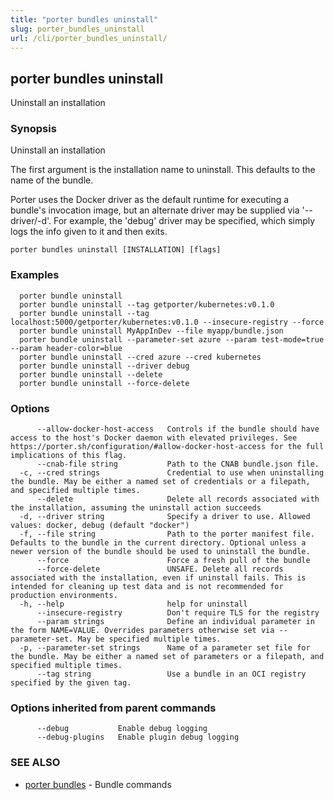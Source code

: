 ```yaml
---
title: "porter bundles uninstall"
slug: porter_bundles_uninstall
url: /cli/porter_bundles_uninstall/
---
```

## porter bundles uninstall

Uninstall an installation

### Synopsis

Uninstall an installation

The first argument is the installation name to uninstall. This defaults to the name of the bundle.

Porter uses the Docker driver as the default runtime for executing a bundle's invocation image, but an alternate driver may be supplied via '--driver/-d'.
For example, the 'debug' driver may be specified, which simply logs the info given to it and then exits.

```
porter bundles uninstall [INSTALLATION] [flags]
```

### Examples

```
  porter bundle uninstall
  porter bundle uninstall --tag getporter/kubernetes:v0.1.0
  porter bundle uninstall --tag localhost:5000/getporter/kubernetes:v0.1.0 --insecure-registry --force
  porter bundle uninstall MyAppInDev --file myapp/bundle.json
  porter bundle uninstall --parameter-set azure --param test-mode=true --param header-color=blue
  porter bundle uninstall --cred azure --cred kubernetes
  porter bundle uninstall --driver debug
  porter bundle uninstall --delete
  porter bundle uninstall --force-delete

```

### Options

```
      --allow-docker-host-access   Controls if the bundle should have access to the host's Docker daemon with elevated privileges. See https://porter.sh/configuration/#allow-docker-host-access for the full implications of this flag.
      --cnab-file string           Path to the CNAB bundle.json file.
  -c, --cred strings               Credential to use when uninstalling the bundle. May be either a named set of credentials or a filepath, and specified multiple times.
      --delete                     Delete all records associated with the installation, assuming the uninstall action succeeds
  -d, --driver string              Specify a driver to use. Allowed values: docker, debug (default "docker")
  -f, --file string                Path to the porter manifest file. Defaults to the bundle in the current directory. Optional unless a newer version of the bundle should be used to uninstall the bundle.
      --force                      Force a fresh pull of the bundle
      --force-delete               UNSAFE. Delete all records associated with the installation, even if uninstall fails. This is intended for cleaning up test data and is not recommended for production environments.
  -h, --help                       help for uninstall
      --insecure-registry          Don't require TLS for the registry
      --param strings              Define an individual parameter in the form NAME=VALUE. Overrides parameters otherwise set via --parameter-set. May be specified multiple times.
  -p, --parameter-set strings      Name of a parameter set file for the bundle. May be either a named set of parameters or a filepath, and specified multiple times.
      --tag string                 Use a bundle in an OCI registry specified by the given tag.
```

### Options inherited from parent commands

```
      --debug           Enable debug logging
      --debug-plugins   Enable plugin debug logging
```

### SEE ALSO

* [porter bundles](/cli/porter_bundles/)	 - Bundle commands


